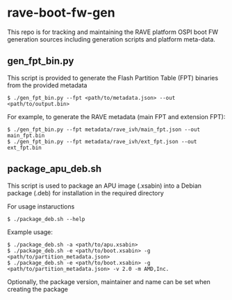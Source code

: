 # rave-boot-fw-gen
This repo is for tracking and maintaining the RAVE platform OSPI boot FW generation sources including generation scripts and platform meta-data.  

## gen_fpt_bin.py
This script is provided to generate the Flash Partition Table (FPT) binaries from the provided metadata 

    $ ./gen_fpt_bin.py --fpt <path/to/metadata.json> --out <path/to/output.bin>

For example, to generate the RAVE metadata (main FPT and extension FPT):

    $ ./gen_fpt_bin.py --fpt metadata/rave_ivh/main_fpt.json --out main_fpt.bin
    $ ./gen_fpt_bin.py --fpt metadata/rave_ivh/ext_fpt.json --out ext_fpt.bin

## package_apu_deb.sh
This script is used to package an APU image (.xsabin) into a Debian package (.deb) for installation in the required directory

For usage instaructions

    $ ./package_deb.sh --help

Example usage:

    $ ./package_deb.sh -a <path/to/apu.xsabin>
    $ ./package_deb.sh -e <path/to/boot.xsabin> -g <path/to/partition_metadata.json>
    $ ./package_deb.sh -e <path/to/boot.xsabin> -g <path/to/partition_metadata.json> -v 2.0 -m AMD,Inc.

Optionally, the package version, maintainer and name can be set when creating the package
